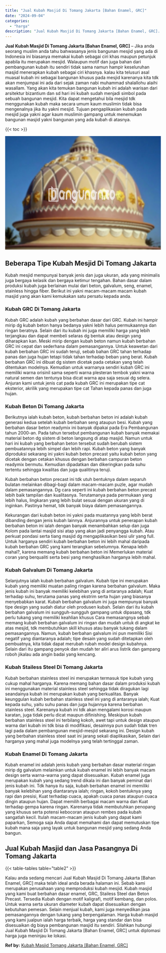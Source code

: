 ```yaml
---
title: "Jual Kubah Masjid Di Tomang Jakarta [Bahan Enamel, GRC]"
date: "2024-09-04"
categories: 
  - "harga"
description: "Jual Kubah Masjid Di Tomang Jakarta [Bahan Enamel, GRC]. Kalau anda sedang mencari Jual Kubah Masjid Di Tomang Jakarta [Bahan Enamel, GRC] maka telah ideal..."
---
```


**Jual Kubah Masjid Di Tomang Jakarta \[Bahan Enamel, GRC\]** – Jika anda seorang muslim anda tahu bahwasanya jenis bangunan mesjid yang ada di Indonesia ini biasanya memakai kubah sebagai ciri khas maupun petunjuk apabila itu merupakan mesjid. Walaupun motif dan juga bahan dari pembangunan kubah itu sendiri tidak sama namun hampir keseluruhan masjid menerapkan kubah sebagai ciri khasnya. kalau kita telusuri asal muasal kubah ini sebagai bangunan khusus pada mesjid karenanya kita tdk akan menjumpai ini ada dari sejak zaman nabi muhammad shalallohu alaihi wasallam. Yang akan kita temukan bangunan kubah ini adalah warisan dari arsitektur bizantium dan sd hari ini kubah sudah menjadi simbol pada sebuah bangunan mesjid. Kita dapat mengetahui bila mesjid tdk menggunakan kubah maka secara umum kaum muslimin tidak bisa mengenalnya jika itu yakni mesjid. Tujuan pengaplikasian kubah pada mesjid juga yakni agar kaum muslimin gampang untuk menemukan bangunan masjid yakni bangunan yang ada kubah di atasnya.

{{< toc >}}

![Jual Kubah Masjid Di Tomang Jakarta [Bahan Enamel, GRC]](/images/jual-kubah-masjid-35.png)

## Beberapa Tipe Kubah Mesjid Di Tomang Jakarta

Kubah mesjid mempunyai banyak jenis dan juga ukuran, ada yang minimalis juga bergaya kelasik dan bergaya ketimur tengahan. Bahan dasar dalam produksi kubah juga berlainan mulai dari beton, galvalum, seng, enamel, stainless hingga fiber. Berikut ini yakni macam-macam macam kubah masjid yang akan kami kemukakan satu persatu kepada anda.

### Kubah GRC Di Tomang Jakarta

Kubah GRC adalah kubah yang berbahan dasar dari GRC. Kubah ini hampir mirip dg kubah beton hanya bedanya yakni lebih halus permukaannya dan ringan beratnya. Selain dari itu kubah ini juga memiliki harga yang lebih terjangkau dan dapat membeli selaras dg bentuk atau design yang diharapkan kan. Meski mirip dengan kubah beton namun kubah berbahan GRC ini cepat dan sederhana dalam pemasangannya. Untuk keawetan dari kubah berbahan GRC ini sudah teruji, sebab bahan GRC tahan terhadap panas dan juga hujan tetapi tidak tahan terhadap beban yang berat. Kubah berbahan GRC ini dibuat dg sistem dicetak pada cetakan yang telah ditentukan modelnya. Kemudian untuk warnanya sendiri kubah GRC ini memiliki warna orisinil sama seperti warna plesteran tembok yakni warna natural semen dan tentunya bisa dicat warna apa saja sesuai dg selera. Anjuran kami untuk jenis cat pada kubah GRC ini merupakan tipe cat eksterior, akrilik yang merupakan tipe cat Tahan kepada panas dan juga hujan.

### Kubah Beton Di Tomang Jakarta

Berikutnya ialah kubah beton, kubah berbahan beton ini adalah kubah generasi kedua setelah kubah berbahan seng ataupun besi. Kubah yang berbahan dasar beton readymix ini banyak dipakai pada Era Pembangunan tahun 2000-an. Pada tahun tersebut pembangunan kubah banyak memakai material beton dg sistem di beton langsung di atap masjid. Namun untuk hari ini kubah yang berbahan beton tersebut sudah berubah sistem pembuatannya lebih simpel dan lebih rapi. Kubah beton yang banyak diproduksi sekarang ini yakni kubah beton precast yaitu kubah beton yang dicetak dengan cetakan khusus dengan berbahan campuran beton readymix bermutu. Kemudian dipadatkan dan dikeringkan pada suhu tertentu sehingga kwalitas dan juga qualitinya teruji.

Kubah berbahan beton precast ini tdk utuh bentuknya dalam separuh bulatan melainkan dibagi-bagi dalam macam-macam puzle, agar mudah dalam pemasangannya. Dg cara seperti ini kubah berbahan beton precast lebih baik tampilan dan kualitasnya. Terutamanya pada permukaan yang lebih halus, lingkaran yang lebih bulat sesuai dengan ukuran yang di inginkan. Pastinya hemat, tdk banyak biaya dalam pemasangannya.

Kekurangan dari kubah beton ini yakni pada muatannya yang lebih berat dibanding dengan jenis kubah lainnya. Anjurannya untuk penerapan kubah berbahan beton ini ialah dengan banyak menambahkan selup dan juga Kolom pada lantai masjid sisi atap yang akan jadi penyangga kubah. Atau perkuat pondasi serta tiang masjid dg mengaplikasikan besi ulir yang full. Untuk harganya sendiri kubah berbahan beton ini lebih mahal daripada kubah berbahan GRC yang kami terangkan sebelumnya. Kenapa lebih mahal?, karena memang kubah berbahan beton ini Memerlukan material coran yang berqualiti serta besi yang menghasilkan harganya lebih mahal.

### Kubah Galvalum Di Tomang Jakarta

Selanjutnya ialah kubah berbahan galvalum. Kubah tipe ini merupakan kubah yang memiliki muatan paling ringan karena berbahan galvalum. Maka jenis kubah ini banyak memiliki kelebihan yang di antaranya adalah; Kuat terhadap suhu, terutama panas yang ekstrim serta hujan yang biasanya menyebabkan karat. Kubah berbahan galvalum ini juga mempunyai banyak tipe design yang sudah diatur oleh produsen kubah. Selain dari itu kubah berbahan galvalum ini sungguh-sungguh gampang untuk dipasang, tdk perlu tukang yang memiliki keahlian khusus Cara memasangnya sebab memang kubah berbahan galvalum ini ringan dan mudah untuk di angkat ke atas mesjid, tdk membutuhkan skill khusus atau banyak tukang dalam pemasangannya. Namun, kubah berbahan galvalum ini pun memiliki Sisi negatif yang diantaranya adalah; tipe desain yang sudah ditetapkan oleh pembuatnya, kita tidak dapat merubah rubah model design kubahnya. Selain dari itu gampang penyok dan mudah ter aliri arus listrik dan gampang roboh jikalau ada angin badai yang kencang.

### Kubah Stailess Steel Di Tomang Jakarta

Kubah berbahan stainless steel ini merupakan termasuk tipe kubah yang cukup mahal harganya. Karena memang bahan dasar dalam produksi kubah ini menggunakan material stainless steel sehingga tidak diragukan lagi seandainya kubah ini merupakan kubah yang berkualitas. Banyak keunggulan kubah berbahan stainless steel ini yang di antaranya ialah; Kuat kepada suhu, yaitu suhu panas dan juga hujannya karena berbahan stainless steel. Karenanya kubah ini tdk akan mengalami korosi maupun karatan, juga tidak perlu dicat maupun difinishing. Meskipun kubah berbahan stainless steel ini terbilang kokoh, awet tapi untuk design ataupun warna dari kubah ini tdk bisa di modifikasi, desainnya pun sudah tidak tren lagi pada dalam pembangunan mesjid-mesjid sekarang ini. Design kubah yang berbahan stainless steel saat ini jarang sekali diaplikasikan, Selain dari harganya yang mahal juga modelnya yang telah tertinggal zaman.

### Kubah Enamel Di Tomang Jakarta

Kubah enamel ini adalah jenis kubah yang berbahan dasar material ringan mirip dg galvalum melainkan untuk kubah enamel ini lebih banyak macam design serta warna-warna yang dapat disesuaikan. Kubah enamel juga merupakan kubah yang sedang trend dikala ini dan banyak peminat dari jenis kubah ini. Tdk hanya itu saja, kubah berbahan enamel ini memiliki banyak kelebihan yang diantaranya ialah; ringan, kokoh bentuknya yang rapi dan presisi, Kuat terhadap cuaca, apakah cuaca panas ataupun cuaca dingin ataupun hujan. Dapat memilih berbagai macam warna dan Kuat terhadap gempa karena ringan. Karenanya tidak membutuhkan penopang yang khusus serta potensi kebocoran ataupun rembes pada kubah sangatlah kecil. Itulah macam-macam jenis kubah yang dapat kami paparkan, Semoga saja Anda dapat memahami dan dapat memutuskan tipe kubah mana saja yang layak untuk bangunan mesjid yang sedang Anda bangun.

## Jual Kubah Masjid dan Jasa Pasangnya Di Tomang Jakarta

{{< table-tables table="table2" >}}

Kalau anda sedang mencari Jual Kubah Masjid Di Tomang Jakarta \[Bahan Enamel, GRC\] maka telah ideal anda berada halaman ini. Sebab kami merupakan perusahaan yang memproduksi kubah mesjid. Kubah masjid yang kami buat berbahan dasar enamel, GRC, Stailess Steel dan Beton Precast. Tersedia Kubah dengan motif kaligrafi, motif kembang, dan polos. Untuk warna serta ukuran diameter kubah dapat disesuaikan dengan kebutuhan pemesan. Selain menjual kubah, kami juga menyedikan jasa pemasangannya dengan tukang yang berpengalaman. Harga kubah masjid yang kami jualpun ialah harga terbaik, harga yang standar dan bisa disesuaikan dg biaya pembangunan masjid itu sendiri. Silahkan hubungi Jual Kubah Masjid Di Tomang Jakarta \[Bahan Enamel, GRC\] untuk diplomasi harga juga meninjau ke lokasi.

**Ref by:** [Kubah Masjid Tomang Jakarta [Bahan Enamel, GRC]](https://id.wikipedia.org/wiki/Kubah)
